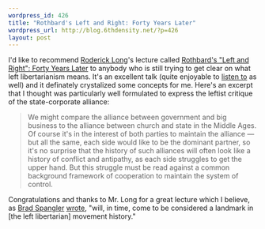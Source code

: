 ```yaml
--- 
wordpress_id: 426
title: "Rothbard's Left and Right: Forty Years Later"
wordpress_url: http://blog.6thdensity.net/?p=426
layout: post
---
```

<p>I'd like to recommend <a href="http://praxeology.net/unblog/">Roderick Long</a>'s lecture called <a href="http://www.mises.org/story/2099">Rothbard's "Left and Right": Forty Years Later</a> to anybody who is still trying to get clear on what left libertarianism means.  It's an excellent talk (quite enjoyable to <a href="http://www.mises.org/multimedia/mp3/asc2006/asc06-Long.mp3">listen to</a> as well) and it definately crystalized some concepts for me.  Here's an excerpt that I thought was particularly well formulated to express the leftist critique of the state-corporate alliance:<blockquote>We might compare the alliance between government and big business to the alliance between church and state in the Middle Ages. Of course it's in the interest of both parties to maintain the alliance — but all the same, each side would like to be the dominant partner, so it's no surprise that the history of such alliances will often look like a history of conflict and antipathy, as each side struggles to get the upper hand. But this struggle must be read against a common background framework of cooperation to maintain the system of control.</blockquote>Congratulations and thanks to Mr. Long for a great lecture which I believe, as <a href="http://bradspangler.com/blog">Brad Spangler</a> <a href="http://www.bradspangler.com/blog/archives/382">wrote</a>, "will, in time, come to be considered a landmark in [the left libertarian] movement history."</p>
